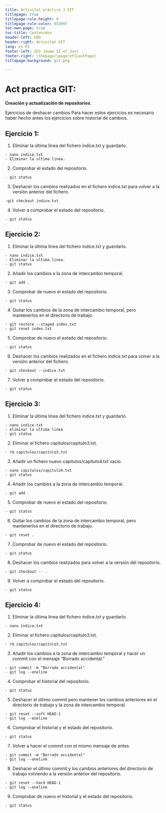 ```yaml
---   
title: Activitat práctica 3 GIT
titlepage: true
titlepage-rule-height: 0
titlepage-rule-color: 653097
toc-own-page: true
toc-title: Contenidos
header-left: EDD
header-right: Activitat GIT
lang: es-ES
footer-left: IES Jaume II el Just
footer-right: \thepage/\pageref{LastPage}
titlepage-background: git.png

---
```

# Act practica GIT:

**Creación y actualización de repositorios.**

Ejercicios de deshacer cambios
Para hacer estos ejercicios es necesario haber hecho antes los ejercicios sobre historial de
cambios.


## Ejercicio 1:

1. Eliminar la última línea del fichero indice.txt y guardarlo.

~~~
- nano indice.txt
- Eliminar la ultima linea.
~~~

2. Comprobar el estado del repositorio.

~~~
- git status
~~~

3. Deshacer los cambios realizados en el fichero indice.txt para volver a la versión
anterior del fichero.

~~~
-git checkout indice.txt
~~~

4. Volver a comprobar el estado del repositorio.

~~~
- git status
~~~

## Ejercicio 2:

1. Eliminar la última línea del fichero indice.txt y guardarlo.

~~~
- nano indice.txt
- Eliminar la ultima linea.
- git status
~~~

2. Añadir los cambios a la zona de intercambio temporal.

~~~
- git add .
~~~

3. Comprobar de nuevo el estado del repositorio.

~~~
- git status
~~~

4. Quitar los cambios de la zona de intercambio temporal, pero mantenerlos en el
directorio de trabajo.

~~~
- git restore --staged index.txt
- git reset index.txt
~~~

5. Comprobar de nuevo el estado del repositorio.

~~~
- git status
~~~

6. Deshacer los cambios realizados en el fichero indice.txt para volver a la versión
anterior del fichero.

~~~
- git checkout --indice.txt
~~~

7. Volver a comprobar el estado del repositorio.

~~~
- git status
~~~

## Ejercicio 3:

1. Eliminar la última línea del fichero indice.txt y guardarlo.

~~~
- nano indice.txt
- eliminar la ultima linea
- git status
~~~

2. Eliminar el fichero capitulos/capitulo3.txt.

~~~
- rm capitulos/capitulo3.txt
~~~

3. Añadir un fichero nuevo capitulos/capitulo4.txt vacío.

~~~
- nano capitulos/capitulo4.txt
- git status
~~~

4. Añadir los cambios a la zona de intercambio temporal.

~~~
- git add .
~~~

5. Comprobar de nuevo el estado del repositorio.

~~~
- git status
~~~

6. Quitar los cambios de la zona de intercambio temporal, pero mantenerlos en el
directorio de trabajo.

~~~
- git reset .
~~~

7. Comprobar de nuevo el estado del repositorio.

~~~
- git status
~~~

8. Deshacer los cambios realizados para volver a la versión del repositorio.

~~~
- git checkout -- .
~~~

9. Volver a comprobar el estado del repositorio.

~~~
- git status
~~~

## Ejercicio 4: 

1. Eliminar la última línea del fichero indice.txt y guardarlo.

~~~
- nano indice.txt
~~~

2. Eliminar el fichero capitulos/capitulo3.txt.

~~~
- rm capitulos/capitulo3.txt
~~~

3. Añadir los cambios a la zona de intercambio temporal y hacer un commit con el
mensaje “Borrado accidental.”

~~~
- git commit -m "Borrado accidental"
- git log --oneline
~~~

4. Comprobar el historial del repositorio.

~~~
- git status
~~~

5. Deshacer el último commit pero mantener los cambios anteriores en el directorio de
trabajo y la zona de intercambio temporal.

~~~
- git reset --soft HEAD-1
- git log --oneline
~~~

6. Comprobar el historial y el estado del repositorio.

~~~
- git status
~~~

7. Volver a hacer el commit con el mismo mensaje de antes.

~~~
- git commit -m "Borrado accidental"
- git log --oneline
~~~

8. Deshacer el último commit y los cambios anteriores del directorio de trabajo volviendo
a la versión anterior del repositorio.

~~~
- git reset --hard HEAD-1
- git log --oneline
~~~

9. Comprobar de nuevo el historial y el estado del repositorio.

~~~
- git status
~~~
